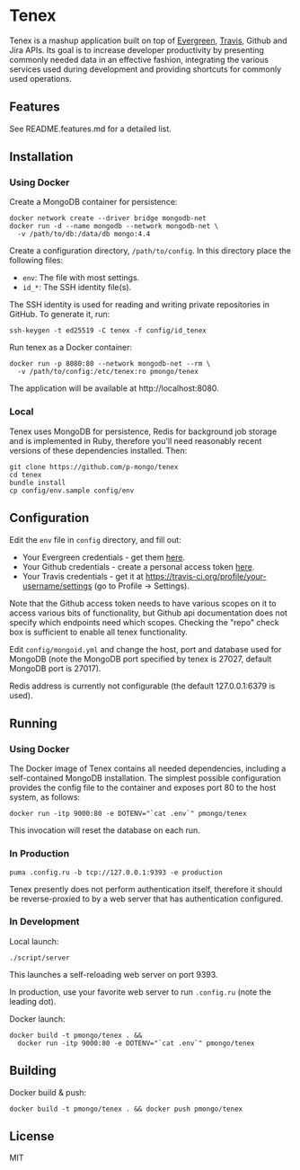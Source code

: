 # Tenex

Tenex is a mashup application built on top of
[Evergreen](https://github.com/evergreen-ci/evergreen/wiki),
[Travis](https://travis-ci.org/), Github and Jira APIs.
Its goal is to increase developer productivity by presenting
commonly needed data in an effective fashion, integrating the various
services used during development and providing shortcuts for commonly used
operations.

## Features

See README.features.md for a detailed list.

## Installation

### Using Docker

Create a MongoDB container for persistence:

    docker network create --driver bridge mongodb-net
    docker run -d --name mongodb --network mongodb-net \
      -v /path/to/db:/data/db mongo:4.4

Create a configuration directory, `/path/to/config`. In this directory
place the following files:

- `env`: The file with most settings.
- `id_*`: The SSH identity file(s).

The SSH identity is used for reading and writing private repositories in
GitHub. To generate it, run:

    ssh-keygen -t ed25519 -C tenex -f config/id_tenex

Run tenex as a Docker container:

    docker run -p 8080:80 --network mongodb-net --rm \
      -v /path/to/config:/etc/tenex:ro pmongo/tenex

The application will be available at http://localhost:8080.

### Local

Tenex uses MongoDB for persistence, Redis for background job storage
and is implemented in Ruby, therefore you'll need reasonably recent versions
of these dependencies installed. Then:

    git clone https://github.com/p-mongo/tenex
    cd tenex
    bundle install
    cp config/env.sample config/env

## Configuration

Edit the `env` file in `config` directory, and fill out:

- Your Evergreen credentials - get them [here](https://evergreen.mongodb.com/settings).
- Your Github credentials - create a personal access token [here](https://github.com/settings/tokens).
- Your Travis credentials - get it at https://travis-ci.org/profile/your-username/settings
(go to Profile -> Settings).

Note that the Github access token needs to have various scopes on it
to access various bits of functionality, but Github api documentation
does not specify which endpoints need which scopes. Checking the
"repo" check box is sufficient to enable all tenex functionality.

Edit `config/mongoid.yml` and change the host, port and database used for
MongoDB (note the MongoDB port specified by tenex is 27027, default MongoDB
port is 27017).

Redis address is currently not configurable (the default 127.0.0.1:6379 is used).

## Running

### Using Docker

The Docker image of Tenex contains all needed dependencies, including a
self-contained MongoDB installation. The simplest possible configuration
provides the config file to the container and exposes port 80 to the
host system, as follows:

    docker run -itp 9000:80 -e DOTENV="`cat .env`" pmongo/tenex

This invocation will reset the database on each run.

### In Production

    puma .config.ru -b tcp://127.0.0.1:9393 -e production

Tenex presently does not perform authentication itself, therefore it should be
reverse-proxied to by a web server that has authentication configured.

### In Development

Local launch:

    ./script/server

This launches a self-reloading web server on port 9393.

In production, use your favorite web server to run `.config.ru` (note the
leading dot).

Docker launch:

    docker build -t pmongo/tenex . &&
      docker run -itp 9000:80 -e DOTENV="`cat .env`" pmongo/tenex

## Building

Docker build & push:

    docker build -t pmongo/tenex . && docker push pmongo/tenex

## License

MIT
